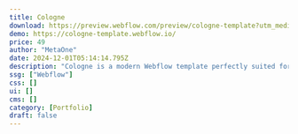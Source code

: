 ```yaml
---
title: Cologne
download: https://preview.webflow.com/preview/cologne-template?utm_medium=preview_link&utm_source=designer&utm_content=cologne-template&preview=d007aa7a3dda27cdec1be1aabb136774&workflow=preview
demo: https://cologne-template.webflow.io/
price: 49
author: "MetaOne"
date: 2024-12-01T05:14:14.795Z
description: "Cologne is a modern Webflow template perfectly suited for Designer, Marketer or Developer. It comes with an elegant and minimal design and CMS integration. There are pages for Home, About, Projects, Articles and Contact."
ssg: ["Webflow"]
css: []
ui: []
cms: []
category: [Portfolio]
draft: false
---
```

